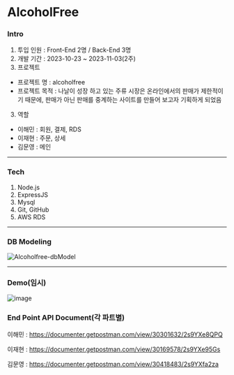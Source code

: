 # AlcoholFree
### Intro
1. 투입 인원 : Front-End 2명 / Back-End 3명
2. 개발 기간 : 2023-10-23 ~ 2023-11-03(2주)
3. 프로젝트
  - 프로젝트 명 : alcoholfree
  - 프로젝트 목적 : 나날이 성장 하고 있는 주류 시장은 온라인에서의 판매가 제한적이기 때문에, 판매가 아닌 판매를 중계하는 사이트를 만들어 보고자 기획하게 되었음
3. 역할
  - 이해민 : 회원, 결제, RDS
  - 이재현 : 주문, 상세
  - 김문영 : 메인
----------------------------

### Tech
1. Node.js
2. ExpressJS
3. Mysql
4. Git, GitHub
5. AWS RDS
   
----------------------------
### DB Modeling
![Alcoholfree-dbModel](https://github.com/wecode-bootcamp-korea/50-2nd-AlcoholFree-backend/assets/80620745/888847e8-b0fd-4a39-8a1d-d90d0f1d2133)

----------------------------

### Demo(임시)
![image](https://github.com/wecode-bootcamp-korea/50-2nd-AlcoholFree-backend/assets/80620745/7e304cc8-6f6b-4502-b121-5456e9e48ae7)


### End Point API Document(각 파트별)
이해민 : https://documenter.getpostman.com/view/30301632/2s9YXe8QPQ

이재현 : https://documenter.getpostman.com/view/30169578/2s9YXe95Gs

김문영 : https://documenter.getpostman.com/view/30418483/2s9YXfa2za

